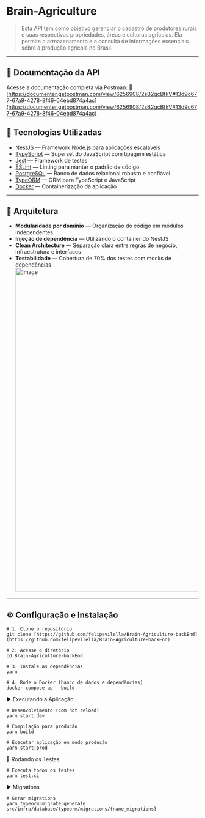 # Brain-Agriculture
> Esta API tem como objetivo gerenciar o cadastro de produtores rurais e suas respectivas propriedades, áreas e culturas agrícolas. Ela permite o armazenamento e a consulta de informações essenciais sobre a produção agrícola no Brasil.
---

## 📄 Documentação da API
Acesse a documentação completa via Postman:
🔗 [https://documenter.getpostman.com/view/6256908/2sB2qcBfkV#13d9c677-67a9-4278-8f46-04ebd874a4ac](https://documenter.getpostman.com/view/6256908/2sB2qcBfkV#13d9c677-67a9-4278-8f46-04ebd874a4ac)

## 🚀 Tecnologias Utilizadas

- [NestJS](https://nestjs.com/) — Framework Node.js para aplicações escaláveis  
- [TypeScript](https://www.typescriptlang.org/) — Superset do JavaScript com tipagem estática  
- [Jest](https://jestjs.io/) — Framework de testes  
- [ESLint](https://eslint.org/) — Linting para manter o padrão de código
- [PostgreSQL](https://www.postgresql.org/) — Banco de dados relacional robusto e confiável  
- [TypeORM](https://typeorm.io/) — ORM para TypeScript e JavaScript  
- [Docker](https://www.docker.com/) — Containerização da aplicação  
---

## 🧱 Arquitetura

- **Modularidade por domínio** — Organização do código em módulos independentes  
- **Injeção de dependência** — Utilizando o container do NestJS  
- **Clean Architecture** — Separação clara entre regras de negócio, infraestrutura e interfaces  
- **Testabilidade** — Cobertura  de 70% dos testes com mocks de dependências  
   <img width="848" alt="image" src="https://github.com/user-attachments/assets/0e1234d9-6ed9-428f-9dc8-8ab967a3b851" />

---

## ⚙️ Configuração e Instalação

```
# 1. Clone o repositório
git clone [https://github.com/felipevilella/Brain-Agriculture-backEnd](https://github.com/felipevilella/Brain-Agriculture-backEnd)

# 2. Acesse o diretório
cd Brain-Agriculture-backEnd

# 3. Instale as dependências
yarn

# 4. Rode o Docker (banco de dados e dependências)
docker compose up --build
```


▶️ Executando a Aplicação
```
# Desenvolvimento (com hot reload)
yarn start:dev

# Compilação para produção
yarn build

# Executar aplicação em modo produção
yarn start:prod

```

🧪 Rodando os Testes
```
# Executa todos os testes
yarn test:ci
```

▶️ Migrations
```
# Gerar migrations
yarn typeorm:migrate:generate src/infra/database/typeorm/migrations/{name_migrations}
```
